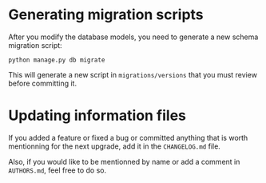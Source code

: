 Generating migration scripts
============================

After you modify the database models, you need to generate a new schema
migration script:

```
python manage.py db migrate
```

This will generate a new script in ``migrations/versions`` that you must review
before committing it.

Updating information files
==========================

If you added a feature or fixed a bug or committed anything that is worth mentionning
for the next upgrade, add it in the ``CHANGELOG.md`` file.

Also, if you would like to be mentionned by name or add a comment in ``AUTHORS.md``,
feel free to do so.